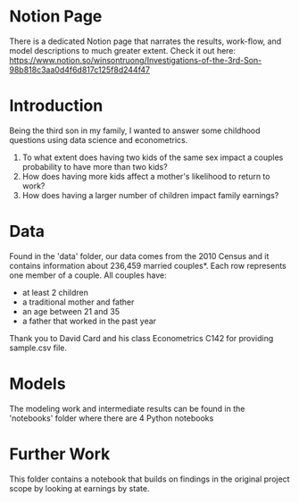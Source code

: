 # Notion Page
There is a dedicated Notion page that narrates the results, work-flow, and model descriptions to much greater extent.
Check it out here: https://www.notion.so/winsontruong/Investigations-of-the-3rd-Son-98b818c3aa0d4f6d817c125f8d244f47


# Introduction 
Being the third son in my family, I wanted to answer some childhood questions using data science and econometrics.

1. To what extent does having two kids of the same sex impact a couples probability to have more than two kids? 
2. How does having more kids affect a mother's likelihood to return to work?
3. How does having a larger number of children impact family earnings?


# Data
Found in the 'data' folder, our data comes from the 2010 Census and it contains information about 236,459 married couples*. Each row represents one member of a couple. All couples have:

* at least 2 children
* a traditional mother and father
* an age between 21 and 35
* a father that worked in the past year

Thank you to David Card and his class Econometrics C142 for providing sample.csv file. 

# Models
The modeling work and intermediate results can be found in the 'notebooks' folder where there are 4 Python notebooks

# Further Work
This folder contains a notebook that builds on findings in the original project scope by looking at earnings by state.
